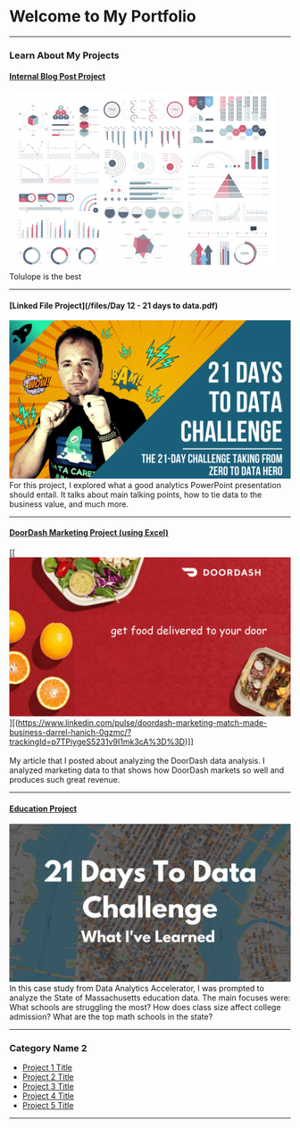 # Welcome to My Portfolio

---

### Learn About My Projects

#### [Internal Blog Post Project](/bank)
<img src="images/dummy_thumbnail.jpg?raw=true"/>
Tolulope is the best

---
#### [Linked File Project](/files/Day 12 - 21 days to data.pdf)
<img src="images/21 Days To Data Challenge.png?raw=true"/>
For this project, I explored what a good analytics PowerPoint presentation should entail. It talks about main talking points, how to tie data to the business value, and much more. 

---
#### [DoorDash Marketing Project (using Excel)](https://www.linkedin.com/pulse/doordash-marketing-match-made-business-darrel-hanich-0gzmc/?trackingId=p7TPiygeS5231v9I1mk3cA%3D%3D)
[[<img src="images/doordash-1-1536x870.webp?raw=true"/>][(https://www.linkedin.com/pulse/doordash-marketing-match-made-business-darrel-hanich-0gzmc/?trackingId=p7TPiygeS5231v9I1mk3cA%3D%3D)]]
<br><br>
My article that I posted about analyzing the DoorDash data analysis.  I analyzed marketing data to that shows how DoorDash markets so well and produces such great revenue. 


---
#### [Education Project](https://www.linkedin.com/pulse/massachusetts-education-analysis-samantha-paul/)
[<img src="images/21 Days To Data Challenge What I've Learned Cover.png?raw=true"/>](https://www.linkedin.com/pulse/what-i-learned-21-days-data-avery-smith)
In this case study from Data Analytics Accelerator, I was prompted to analyze the State of Massachusetts education data. The main focuses were:
What schools are struggling the most?
How does class size affect college admission?
What are the top math schools in the state? 

---

### Category Name 2

- [Project 1 Title](http://example.com/)
- [Project 2 Title](http://example.com/)
- [Project 3 Title](http://example.com/)
- [Project 4 Title](http://example.com/)
- [Project 5 Title](http://example.com/)

---




